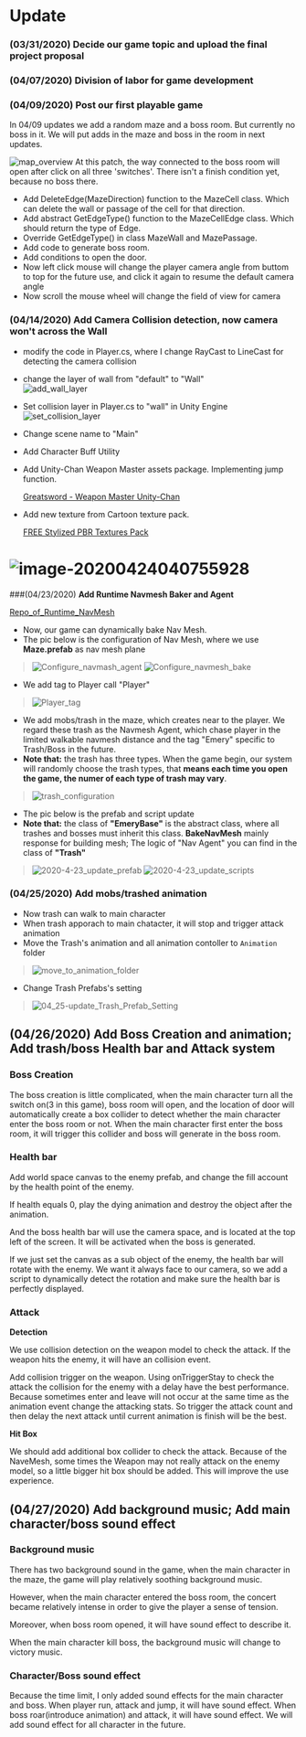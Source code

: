 # Update
### (03/31/2020) **Decide our game topic and upload the final project proposal**

### (04/07/2020) **Division of labor for game development**

### (04/09/2020) **Post our first playable game**

In 04/09 updates we add a random maze and a boss room.  But currently no boss in it. We will put adds in the maze and boss in the room in next updates. 

![map_overview](pic/update1.png) At this patch, the way connected to the boss room will open after click on all three 'switches'. There isn't a finish condition yet, because no boss there. 

* Add DeleteEdge(MazeDirection) function to the MazeCell class. Which can delete the wall or passage of the cell for that direction.
* Add abstract GetEdgeType() function to the MazeCellEdge class. Which should return the type of Edge.
* Override GetEdgeType() in class MazeWall and MazePassage.
* Add code to generate boss room. 
* Add conditions to open the door. 
* Now left click mouse will change the player camera angle from buttom to top for the future use, and click it again to resume the default camera angle
* Now scroll the mouse wheel will change the field of view for camera

### (04/14/2020) **Add Camera Collision detection, now camera won't across the Wall**

+ modify the code in Player.cs, where I change RayCast to LineCast for detecting the camera collision

+ change the layer of wall from "default" to "Wall"<br>
  ![add_wall_layer](pic/add_wall_layer.png)

+  Set collision layer in Player.cs to "wall" in Unity Engine<br>
 ![set_collision_layer](pic/set_collision_layer.png)
 
+ Change scene name to "Main"

+ Add Character Buff Utility

+ Add Unity-Chan Weapon Master assets package. Implementing jump function. 

    [Greatsword - Weapon Master Unity-Chan](https://assetstore.unity.com/packages/3d/animations/greatsword-weapon-master-unity-chan-103953)

+ Add new texture from Cartoon texture pack.

    [FREE Stylized PBR Textures Pack](https://assetstore.unity.com/packages/2d/textures-materials/free-stylized-pbr-textures-pack-111778)

![image-20200424040755928](pic/new_texture_preview.png)
=======
###(04/23/2020)  **Add Runtime Navmesh Baker and Agent**

[Repo_of_Runtime_NavMesh](https://github.com/Unity-Technologies/NavMeshComponents)

+ Now, our game can dynamically bake Nav Mesh.
+ The pic below is the configuration of Nav Mesh, where we use **Maze.prefab** as nav mesh plane

> ![Configure_navmash_agent](pic/Configure_navmash_agent.png)
> ![Configure_navmesh_bake](pic/Configure_navmesh_bake.png)

+ We add tag to Player call "Player"

> ![Player_tag](pic/Player_tag.png)

+ We add mobs/trash in the maze, which creates near to the player. We regard these trash as the Navmesh Agent, which chase player in the limited walkable navmesh distance and the tag "Emery" specific to  Trash/Boss in the future.
+ **Note that:** the trash has three types. When the game begin, our system will randomly choose the trash types, that **means each time you open the game, the numer of each type of trash may vary**.

> ![trash_configuration](pic/trash_configuration.png)

+ The pic below is the prefab  and script update
+ **Note that:** the class of  **"EmeryBase"**  is the abstract class, where all trashes and bosses must inherit this class. **BakeNavMesh** mainly response for building mesh; The logic of "Nav Agent" you can find in the class of **"Trash"**

> ![2020-4-23_update_prefab](pic/2020-4-23_update_prefab.png)
> ![2020-4-23_update_scripts](pic/2020-4-23_update_scripts.png)

### (04/25/2020)  Add mobs/trashed animation

+ Now trash can walk to main character
+ When trash apporach to main chatacter, it will stop and trigger attack animation
+ Move the Trash's animation and all animation contoller to `Animation` folder

> ![move_to_animation_folder](pic/move_trash_ani_to_animation_folder.png)

+ Change Trash Prefabs's setting

> ![04_25-update_Trash_Prefab_Setting](pic/04_25-update_Trash_Prefab_Setting.png)

## (04/26/2020) Add Boss Creation and animation; Add trash/boss Health bar  and Attack system
### Boss Creation
The boss creation is little complicated, when the main character turn all the switch on(3 in this game), boss room will open, and the location of door will automatically create a box collider to detect whether the main character enter the boss room or not. When the main character first enter the boss room, it will trigger this collider and boss will generate in the boss room.
### Health bar 
Add world space canvas to the enemy prefab, and change the fill account by the health point of the enemy.

If health equals 0, play the dying animation and destroy the object after the animation.

And the boss health bar will use the camera space, and is located at the top left of the screen. It will be activated when the boss is generated.

If we just set the canvas as a sub object of the enemy, the health bar will rotate with the enemy. We want it always face to our camera, so we add a script to dynamically detect the rotation and make sure the health bar is perfectly displayed.

###  Attack

**Detection**<br>

We use collision detection on the weapon model to check the attack. If the weapon hits the enemy, it will have an collision event.

Add collision trigger on the weapon. Using onTriggerStay to check the attack the collision for the enemy with a delay have the best performance. Because sometimes enter and leave will not occur at the same time as the animation event change the attacking stats. So trigger the attack count and then delay the next attack until current animation is finish will be the best.

**Hit Box**<br>

We should add additional box collider to check the attack. Because of the NaveMesh, some times the Weapon may not really attack on the enemy model, so a little bigger hit box should be added. This will improve the use experience.

## (04/27/2020) Add background music; Add main character/boss sound effect

### Background music
There has two background sound in the game, when the main character in the maze, the game will play relatively soothing background music.

However, when the main character entered the boss room, the concert became relatively intense in order to give the player a sense of tension.

Moreover, when boss room opened, it will have sound effect to describe it.

When the main character kill boss, the background music will change to victory music.

### Character/Boss sound effect
Because the time limit, I only added sound effects for the main character and boss. When player run, attack and jump, it will have sound effect. When boss roar(introduce animation) and attack, it will have sound effect. We will add sound effect for all character in the future.

